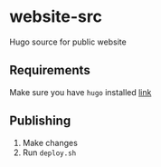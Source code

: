 # website-src
Hugo source for public website


## Requirements
Make sure you have `hugo` installed [link](https://gohugo.io/getting-started/quick-start/)

## Publishing
1. Make changes
2. Run `deploy.sh`
